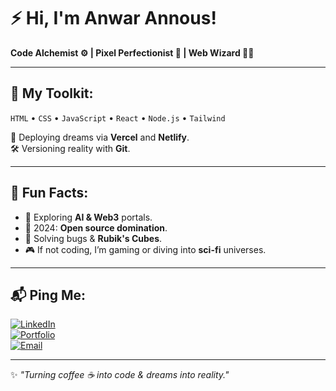 # ⚡ Hi, I'm Anwar Annous!  

**Code Alchemist ⚙️ | Pixel Perfectionist 🎨 | Web Wizard 🧙‍♂️**  

---

## 🚀 My Toolkit:
`HTML` • `CSS` • `JavaScript` • `React` • `Node.js` • `Tailwind`  

💾 Deploying dreams via **Vercel** and **Netlify**.  
🛠️ Versioning reality with **Git**.

---

## 🧠 Fun Facts:  
- 🌌 Exploring **AI & Web3** portals.  
- 🎯 2024: **Open source domination**.  
- 🧩 Solving bugs & **Rubik's Cubes**.  
- 🎮 If not coding, I’m gaming or diving into **sci-fi** universes.  

---

## 📬 Ping Me:  
[![LinkedIn](https://img.shields.io/badge/LinkedIn-%230077B5.svg?style=flat-square&logo=linkedin&logoColor=white)](https://linkedin.com/in/AnwarAnnous)  
[![Portfolio](https://img.shields.io/badge/Portfolio-%23000000.svg?style=flat-square&logo=firefox&logoColor=white)](https://Annous.com)  
[![Email](https://img.shields.io/badge/Email-D14836?style=flat-square&logo=gmail&logoColor=white)](mailto:anwarannous@gmail.com)

---

✨ _"Turning coffee ☕ into code & dreams into reality."_  
